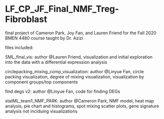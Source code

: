 # LF_CP_JF_Final_NMF_Treg-Fibroblast
final project of Cameron Park, Joy Fan, and Lauren Friend for the Fall 2020 BMEN 4480 course taught by Dr. Azizi


files included: 

SML_final_vis: author @Lauren Friend, visualization and initial exploration into the data with a differential expression analysis

circlepacking_mixing_comp_visualization: author @Linyue Fan, circle packing visualization, degree of mixing visualization, visualization by component groups/top components

find degs v2: author @Linyue Fan, code for finding DEGs 

statML_team1_NMF_PARK: author @Cameron Park, NMF model, heat map analysis, pie chart and histograms, spot mixing scatter plots, gene signature analysis not inclduing visualizations
